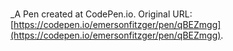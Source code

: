 # 
 _A Pen created at CodePen.io. Original URL: [https://codepen.io/emersonfitzger/pen/qBEZmgg](https://codepen.io/emersonfitzger/pen/qBEZmgg).

 